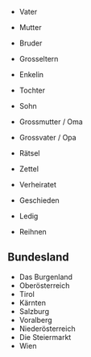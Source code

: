 - Vater
- Mutter
- Bruder
- Grosseltern
- Enkelin
- Tochter
- Sohn
- Grossmutter / Oma
- Grossvater / Opa

- Rätsel
- Zettel

- Verheiratet
- Geschieden
- Ledig 
- Reihnen
## Bundesland
- Das Burgenland
- Oberösterreich
- Tirol
- Kärnten
- Salzburg
- Voralberg
- Niederösterreich
- Die Steiermarkt
- Wien
